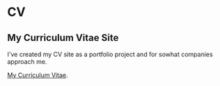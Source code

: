 # CV 

## My Curriculum Vitae Site

I've created my CV site as a portfolio project and for sowhat companies approach me.

[My Curriculum Vitae](https://leonardomilv3.github.io/CV/).

 
